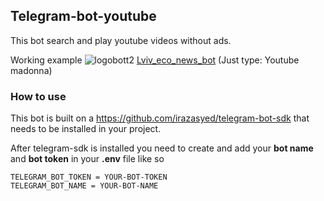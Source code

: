 ## Telegram-bot-youtube
This bot search and play youtube videos without ads.

Working example ![logobott2](https://vap.in.ua/storage/app/public/logobott2.png)   [Lviv_eco_news_bot](https://t.me/VapInUaBot) (Just type: Youtube madonna)

### How to use
This bot is built on a https://github.com/irazasyed/telegram-bot-sdk that needs to be installed in your project.

After telegram-sdk is installed you need to create and add your **bot name** and **bot token** in your **.env** file like so
```
TELEGRAM_BOT_TOKEN = YOUR-BOT-TOKEN
TELEGRAM_BOT_NAME = YOUR-BOT-NAME
```

